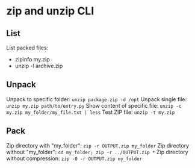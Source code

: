 # zip and unzip CLI

## List
List packed files: 
- zipinfo my.zip
- unzip -l archive.zip

## Unpack
Unpack to specific folder: `unzip package.zip -d /opt`
Unpack single file: `unzip my.zip path/to/entry.py`
Show content of specific file: `unzip -c my.zip my_folder/my_file.txt | less`
Test ZIP file: `unzip -t my.zip`

## Pack
Zip directory with "my_folder": `zip -r OUTPUT.zip my_folder`
Zip directory without "my_folder": `cd my_folder; zip -r ../OUTPUT.zip *`
Zip directory without compression: `zip -0 -r OUTPUT.zip my_folder`
